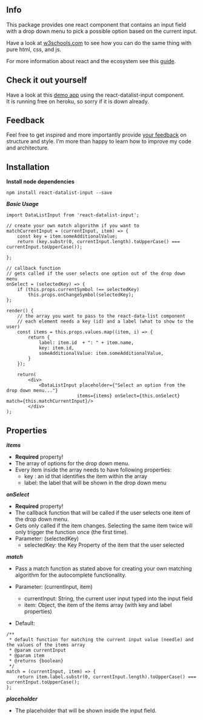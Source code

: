 ## Info

This package provides one react component that contains an input field with a drop down menu to pick a possible option based on the current input. 

Have a look at [w3schools.com](https://www.w3schools.com/howto/howto_js_autocomplete.asp) to see how you can do the same thing with pure html, css, and js.

For more information about react and the ecosystem see this [guide](https://github.com/facebookincubator/create-react-app/blob/master/packages/react-scripts/template/README.md).

## Check it out yourself

Have a look at this [demo app](https://stark-retreat-79786.herokuapp.com/) using the react-datalist-input component. 
<br>It is running free on heroku, so sorry if it is down already. 

## Feedback
Feel free to get inspired and more importantly provide [your feedback](https://github.com/andrelandgraf/react-datalist-input/issues) on structure and style. I'm more than happy to learn how to improve my code and architecture.

## Installation

**Install node dependencies**

```
npm install react-datalist-input --save
```

***Basic Usage***

```
import DataListInput from 'react-datalist-input';

// create your own match algorithm if you want to
matchCurrentInput = (currentInput, item) => {
    const key = item.someAdditionalValue;
    return (key.substr(0, currentInput.length).toUpperCase() === currentInput.toUpperCase());
     
};

// callback function
// gets called if the user selects one option out of the drop down menu
onSelect = (selectedKey) => {
    if (this.props.currentSymbol !== selectedKey)
        this.props.onChangeSymbol(selectedKey);
};

render() {
    // the array you want to pass to the react-data-list component
    // each element needs a key (id) and a label (what to show to the user)
    const items = this.props.values.map((item, i) => {
        return {
            label: item.id  + ": " + item.name,
            key: item.id,
            someAdditionalValue: item.someAdditionalValue,
        }
    });
    
    return(
        <div>
            <DataListInput placeholder={"Select an option from the drop down menu..."}
                          items={items} onSelect={this.onSelect} match={this.matchCurrentInput}/>
        </div>
);
```

## Properties 

***items***

- <b>Required</b> property! 
- The array of options for the drop down menu.<br>
- Every item inside the array needs to have following properties:
    - key : an id that identifies the item within the array
    - label: the label that will be shown in the drop down menu

***onSelect***

- <b>Required</b> property! 
- The callback function that will be called if the user selects one item of the drop down menu.
- Gets only called if the item changes. Selecting the same item twice will only trigger the function once (the first time).
- Parameter: (selectedKey) 
    - selectedKey: the Key Property of the item that the user selected

***match***

- Pass a match function as stated above for creating your own matching algorithm for the autocomplete functionality.
- Parameter: (currentInput, item)
    - currentInput: String, the current user input typed into the input field
    - item: Object, the item of the items array (with key and label properties)

- Default:
```
/**
 * default function for matching the current input value (needle) and the values of the items array
 * @param currentInput
 * @param item
 * @returns {boolean}
 */
match = (currentInput, item) => {
    return item.label.substr(0, currentInput.length).toUpperCase() === currentInput.toUpperCase();
};
```

***placeholder***

- The placeholder that will be shown inside the input field. 

   
